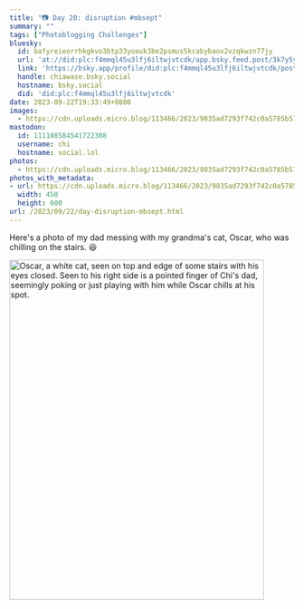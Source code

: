 ```yaml
---
title: "📷 Day 20: disruption #mbsept"
summary: ""
tags: ["Photoblogging Challenges"]
bluesky:
  id: bafyreieorrhkgkvo3btp33yoouk3be2psmus5kcabybaov2vzqkwzn77jy
  url: 'at://did:plc:f4mmql45u3lfj6iltwjvtcdk/app.bsky.feed.post/3k7y5ykungl2l'
  link: 'https://bsky.app/profile/did:plc:f4mmql45u3lfj6iltwjvtcdk/post/3k7y5ykungl2l'
  handle: chiawase.bsky.social
  hostname: bsky.social
  did: 'did:plc:f4mmql45u3lfj6iltwjvtcdk'
date: 2023-09-22T19:33:49+0800
images:
  - https://cdn.uploads.micro.blog/113466/2023/9835ad7293f742c0a5785b5736013a87.jpg
mastodon:
  id: 111108584541722308
  username: chi
  hostname: social.lol
photos:
  - https://cdn.uploads.micro.blog/113466/2023/9835ad7293f742c0a5785b5736013a87.jpg
photos_with_metadata:
- url: https://cdn.uploads.micro.blog/113466/2023/9835ad7293f742c0a5785b5736013a87.jpg
  width: 450
  height: 600
url: /2023/09/22/day-disruption-mbsept.html
---
```


Here's a photo of my dad messing with my grandma's cat, Oscar, who was chilling on the stairs. 😆

<img src="/img/uploads/2023/9835ad7293f742c0a5785b5736013a87.jpg" width="450" height="600" alt="Oscar, a white cat, seen on top and edge of some stairs with his eyes closed. Seen to his right side is a pointed finger of Chi's dad, seemingly poking or just playing with him while Oscar chills at his spot.">

